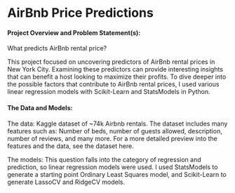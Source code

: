 # AirBnb Price Predictions

#### Project Overview and Problem Statement(s):
What predicts AirBnb rental price?

This project focused on uncovering predictors of AirBnb rental prices in New York City. Examining these predictors can provide interesting insights that can benefit a host looking to maximize their profits. To dive deeper into the possible factors that contribute to AirBnb rental prices, I used various linear regression models with Scikit-Learn and StatsModels in Python.

#### The Data and Models:
The data: Kaggle dataset of ~74k Airbnb rentals. The dataset includes many features such as: Number of beds, number of guests allowed, description, number of reviews, and many more. For a more detailed preview into the features and the data, see the dataset here.

The models: This question falls into the category of regression and prediction, so linear regression models were used. I used StatsModels to generate a starting point Ordinary Least Squares model, and Scikit-Learn to generate LassoCV and RidgeCV models.
